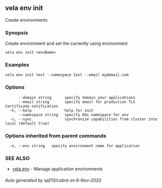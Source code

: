 ## vela env init

Create environments

### Synopsis

Create environment and set the currently using environment

```
vela env init <envName>
```

### Examples

```
vela env init test --namespace test --email my@email.com
```

### Options

```
      --domain string      specify domain your applications
      --email string       specify email for production TLS Certificate notification
  -h, --help               help for init
      --namespace string   specify K8s namespace for env
  -s, --sync               synchronize capabilities from cluster into local (default true)
```

### Options inherited from parent commands

```
  -e, --env string   specify environment name for application
```

### SEE ALSO

* [vela env](vela_env.md)	 - Manage application environments

###### Auto generated by spf13/cobra on 6-Nov-2020
